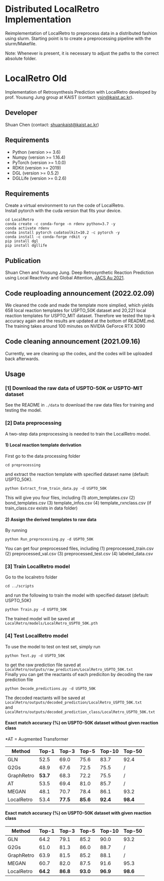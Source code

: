 # Distributed LocalRetro Implementation
Reimplementation of LocalRetro to preprocess data in a distributed fashion using slurm. Starting point is to create a preprocessing pipeline with the slurm/Makefile.

Note: Whenever <Path> is present, it is necessary to adjust the paths to the correct absolute folder.

# LocalRetro Old
Implementation of Retrosynthesis Prediction with LocalRetro developed by prof. Yousung Jung group at KAIST (contact: ysjn@kaist.ac.kr).

## Developer
Shuan Chen (contact: shuankaist@kaist.ac.kr)<br>

## Requirements
* Python (version >= 3.6) 
* Numpy (version >= 1.16.4) 
* PyTorch (version >= 1.0.0) 
* RDKit (version >= 2019)
* DGL (version >= 0.5.2)
* DGLLife (version >= 0.2.6)

## Requirements
Create a virtual environment to run the code of LocalRetro.<br>
Install pytorch with the cuda version that fits your device.<br>
```
cd LocalRetro
conda create -c conda-forge -n rdenv python=3.7 -y
conda activate rdenv
conda install pytorch cudatoolkit=10.2 -c pytorch -y
conda install -c conda-forge rdkit -y
pip install dgl
pip install dgllife
```

## Publication
Shuan Chen and Yousung Jung. Deep Retrosynthetic Reaction Prediction using Local Reactivity and Global Attention, [JACS Au 2021](https://pubs.acs.org/doi/10.1021/jacsau.1c00246).


## Code reuploading announcement (2022.02.09)
We cleaned the code and made the template more simplied, which yields 658 local reaction templates for USPTO_50K dataset and 20,221 local reaction templates for USPTO_MIT dataset. Therefore we tested the top-k accuracy again and the results are updated at the bottom of README.md.
The training takes around 100 minutes on NVIDIA GeForce RTX 3090

## Code cleaning announcement (2021.09.16)
Currently, we are cleaning up the codes, and the codes will be uploaded back afterwards.

## Usage
### [1] Download the raw data of USPTO-50K or USPTO-MIT dataset
See the README in `./data` to download the raw data files for training and testing the model.

### [2] Data preprocessing
A two-step data preprocessing is needed to train the LocalRetro model.

#### 1) Local reaction template derivation 
First go to the data processing folder
```
cd preprocessing
```
and extract the reaction template with specified dataset name (default: USPTO_50K).
```
python Extract_from_train_data.py -d USPTO_50K
```
This will give you four files, including 
(1) atom_templates.csv
(2) bond_templates.csv
(3) template_infos.csv
(4) template_rxnclass.csv (if train_class.csv exists in data folder)<br>

#### 2) Assign the derived templates to raw data
By running
```
python Run_preprocessing.py -d USPTO_50K
```
You can get four preprocessed files, including 
(1) preprocessed_train.csv
(2) preprocessed_val.csv
(3) preprocessed_test.csv
(4) labeled_data.csv<br>


### [3] Train LocalRetro model
Go to the localretro folder
```
cd ../scripts
```
and run the following to train the model with specified dataset (default: USPTO_50K)
```
python Train.py -d USPTO_50K
```
The trained model will be saved at ` LocalRetro/models/LocalRetro_USPTO_50K.pth`<br>

### [4] Test LocalRetro model
To use the model to test on test set, simply run 
```
python Test.py -d USPTO_50K
```
to get the raw prediction file saved at ` LocalRetro/outputs/raw_prediction/LocalRetro_USPTO_50K.txt`<br>
Finally you can get the reactants of each prediciton by decoding the raw prediction file
```
python Decode_predictions.py -d USPTO_50K
```
The decoded reactants will be saved at 
`LocalRetro/outputs/decoded_prediction/LocalRetro_USPTO_50K.txt`<br>and 
`LocalRetro/outputs/decoded_prediction_class/LocalRetro_USPTO_50K.txt`<br>

#### Exact match accuracy (%) on USPTO-50K dataset without given reaction class 
*AT = Augmented Transformer

| Method | Top-1 | Top-3 | Top-5 | Top-10 | Top-50 |
| -------- | -------- | -------- | -------- | -------- | -------- |
| GLN         | 52.5 | 69.0 | 75.6 | 83.7 | 92.4 |
| G2Gs        | 48.9 | 67.6 | 72.5 | 75.5 |  /   |
| GraphRetro  | **53.7** | 68.3 | 72.2 | 75.5 | / |
| AT     | 53.5 | 69.4 | 81.0 | 85.7 | / |
| MEGAN | 48.1 | 70.7 | 78.4 | 86.1 | 93.2 |
| LocalRetro  | 53.4 | **77.5** | **85.6** | **92.4** | **98.4** |

#### Exact match accuracy (%) on USPTO-50K dataset with given reaction class

| Method | Top-1 | Top-3 | Top-5 | Top-10 | Top-50 |
| -------- | -------- | -------- | -------- | -------- | -------- |
| GLN         | 64.2 | 79.1 | 85.2 | 90.0 | 93.2 |
| G2Gs        | 61.0 | 81.3 | 86.0 | 88.7 |  /   |
| GraphRetro  | 63.9 | 81.5 | 85.2 | 88.1 | / |
| MEGAN | 60.7 | 82.0 | 87.5 | 91.6 | 95.3 |
| LocalRetro  | **64.2** | **86.8** | **93.0** | **96.9** | **98.6** |
